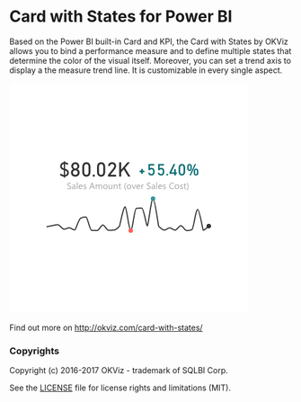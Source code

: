 # Card with States for Power BI

Based on the Power BI built-in Card and KPI, the Card with States by OKViz allows you to bind a performance measure and to define multiple states that determine the color of the visual itself. Moreover, you can set a trend axis to display a the measure trend line. It is customizable in every single aspect.

![alt tag](screenshot.png)

Find out more on http://okviz.com/card-with-states/


### Copyrights

Copyright (c) 2016-2017 OKViz - trademark of SQLBI Corp.

See the [LICENSE](/LICENSE) file for license rights and limitations (MIT).